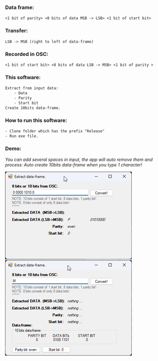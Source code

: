 ### Data frame:
    <1 bit of parity> <8 bits of data MSB -> LSB> <1 bit of start bit>
### Transfer: 
    LSB -> MSB (right to left of data-frame) 
### Recorded in OSC: 
    <1 bit of start bit> <8 bits of data LSB -> MSB> <1 bit of parity >
### This software:
    Extract from input data:
        - Data
        - Parity
        - Start bit
    Create 10bits data-frame. 
### How to run this software:
    - Clone folder which has the prefix "Release"
    - Run exe file.
### Demo:
*You can add several spaces in input, the app will auto remove them and process:*
*Auto create 10bits data-frame when you type 1 character!*

![plot](https://github.com/ngxx-fus/data-frame-extracting/blob/main/WindowsFormsApp1_R5qarcpIj1.png?raw=true)
![plot](https://github.com/ngxx-fus/data-frame-extracting/blob/main/WindowsFormsApp1_43fPYiaJ01.png?raw=true)

